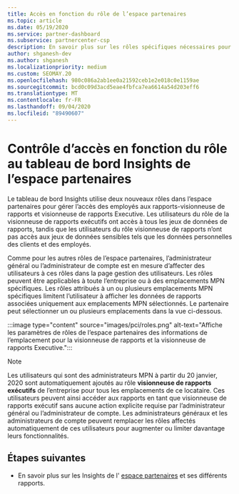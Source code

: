 ```yaml
---
title: Accès en fonction du rôle de l’espace partenaires
ms.topic: article
ms.date: 05/19/2020
ms.service: partner-dashboard
ms.subservice: partnercenter-csp
description: En savoir plus sur les rôles spécifiques nécessaires pour voir les rapports de l’espace partenaires. Celles-ci incluent les rôles de visionneuse de rapports Executive et de visionneuse de rapports.
author: shganesh-dev
ms.author: shganesh
ms.localizationpriority: medium
ms.custom: SEOMAY.20
ms.openlocfilehash: 980c086a2ab1ee0a21592ceb1e2e018c0e1159ae
ms.sourcegitcommit: bcd0c09d3acd5eae4fbfca7ea6614a54d203eff6
ms.translationtype: MT
ms.contentlocale: fr-FR
ms.lasthandoff: 09/04/2020
ms.locfileid: "89490607"
---
```

# <a name="role-based-access-control-to-the-partner-center-insights-dashboard"></a>Contrôle d’accès en fonction du rôle au tableau de bord Insights de l’espace partenaires

Le tableau de bord Insights utilise deux nouveaux rôles dans l’espace partenaires pour gérer l’accès des employés aux rapports-visionneuse de rapports et visionneuse de rapports Executive.  Les utilisateurs du rôle de la visionneuse de rapports exécutifs ont accès à tous les jeux de données de rapports, tandis que les utilisateurs du rôle visionneuse de rapports n’ont pas accès aux jeux de données sensibles tels que les données personnelles des clients et des employés.  

Comme pour les autres rôles de l’espace partenaires, l’administrateur général ou l’administrateur de compte est en mesure d’affecter des utilisateurs à ces rôles dans la page gestion des utilisateurs. Les rôles peuvent être applicables à toute l’entreprise ou à des emplacements MPN spécifiques. Les rôles attribués à un ou plusieurs emplacements MPN spécifiques limitent l’utilisateur à afficher les données de rapports associées uniquement aux emplacements MPN sélectionnés. Le partenaire peut sélectionner un ou plusieurs emplacements dans la vue ci-dessous.

:::image type="content" source="images/pci/roles.png" alt-text="Affiche les paramètres de rôles de l’espace partenaires des informations de l’emplacement pour la visionneuse de rapports et la visionneuse de rapports Executive.":::

>[!Note]
> Les utilisateurs qui sont des administrateurs MPN à partir du 20 janvier, 2020 sont automatiquement ajoutés au rôle **visionneuse de rapports exécutifs** de l’entreprise pour tous les emplacements de ce locataire. Ces utilisateurs peuvent ainsi accéder aux rapports en tant que visionneuse de rapports exécutif sans aucune action explicite requise par l’administrateur général ou l’administrateur de compte. Les administrateurs généraux et les administrateurs de compte peuvent remplacer les rôles affectés automatiquement de ces utilisateurs pour augmenter ou limiter davantage leurs fonctionnalités.

## <a name="next-steps"></a>Étapes suivantes

- En savoir plus sur les Insights de l' [espace partenaires](partner-center-insights.md) et ses différents rapports.
